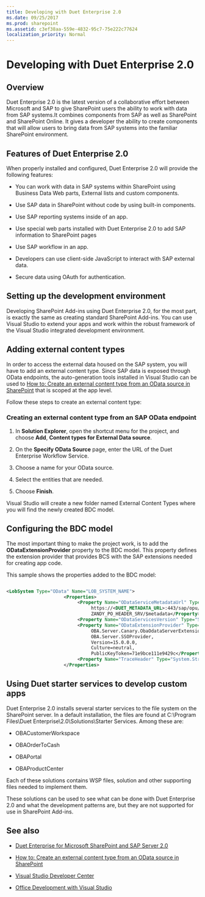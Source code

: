 ```yaml
---
title: Developing with Duet Enterprise 2.0
ms.date: 09/25/2017
ms.prod: sharepoint
ms.assetid: c3ef38aa-559e-4832-95c7-75e222c77624
localization_priority: Normal
---
```



# Developing with Duet Enterprise 2.0

## Overview
<a name="Overview"> </a>

Duet Enterprise 2.0 is the latest version of a collaborative effort between Microsoft and SAP to give SharePoint users the ability to work with data from SAP systems.It combines components from SAP as well as SharePoint and SharePoint Online. It gives a developer the ability to create components that will allow users to bring data from SAP systems into the familiar SharePoint environment.
  
    
    

## Features of Duet Enterprise 2.0
<a name="Overview"> </a>

When properly installed and configured, Duet Enterprise 2.0 will provide the following features:
  
    
    

- You can work with data in SAP systems within SharePoint using Business Data Web parts, External lists and custom components.
    
  
- Use SAP data in SharePoint without code by using built-in components.
    
  
- Use SAP reporting systems inside of an app.
    
  
- Use special web parts installed with Duet Enterprise 2.0 to add SAP information to SharePoint pages
    
  
- Use SAP workflow in an app.
    
  
- Developers can use client-side JavaScript to interact with SAP external data.
    
  
- Secure data using OAuth for authentication.
    
  

## Setting up the development environment
<a name="SettingUp"> </a>

Developing SharePoint Add-ins using Duet Enterprise 2.0, for the most part, is exactly the same as creating standard SharePoint Add-ins. You can use Visual Studio to extend your apps and work within the robust framework of the Visual Studio integrated development environment.
  
    
    

## Adding external content types
<a name="AddingECT"> </a>

In order to access the external data housed on the SAP system, you will have to add an external content type. Since SAP data is exposed through OData endpoints, the auto-generation tools installed in Visual Studio can be used to  [How to: Create an external content type from an OData source in SharePoint](how-to-create-an-external-content-type-from-an-odata-source-in-sharepoint.md) that is scoped at the app level.
  
    
    
Follow these steps to create an external content type:
  
    
    

### Creating an external content type from an SAP OData endpoint


1. In **Solution Explorer**, open the shortcut menu for the project, and choose **Add**, **Content types for External Data source**.
    
  
2. On the **Specify OData Source** page, enter the URL of the Duet Enterprise Workflow Service.
    
  
3. Choose a name for your OData source.
    
  
4. Select the entities that are needed.
    
  
5. Choose **Finish**.
    
  
Visual Studio will create a new folder named External Content Types where you will find the newly created BDC model.
  
    
    

## Configuring the BDC model
<a name="ConfiguringProject"> </a>

The most important thing to make the project work, is to add the **ODataExtensionProvider** property to the BDC model. This property defines the extension provider that provides BCS with the SAP extensions needed for creating app code.
  
    
    
This sample shows the properties added to the BDC model:
  
    
    



```XML

<LobSystem Type="OData" Name="LOB_SYSTEM_NAME">
                     <Properties>
                          <Property Name="ODataServiceMetadataUrl" Type="System.String">
                               https://<DUET_METADATA_URL>:443/sap/opu/odata/sap/ 
                               ZANDY_PO_HEADER_SRV/$metadata</Property>
                          <Property Name="ODataServicesVersion" Type="System.String">2.0</Property>
                          <Property Name="ODataExtensionProvider" Type="System.String"> 
                               OBA.Server.Canary.ObaOdataServerExtensionProvider, 
                               OBA.Server.SSOProvider, 
                               Version=15.0.0.0, 
                               Culture=neutral, 
                               PublicKeyToken=71e9bce111e9429c</Property>
                          <Property Name="TraceHeader" Type="System.String">SAP-PASSPORT</Property>
                     </Properties>

```


## Using Duet starter services to develop custom apps
<a name="UsingDuetStarterServices"> </a>

Duet Enterprise 2.0 installs several starter services to the file system on the SharePoint server. In a default installation, the files are found at C:\\Program Files\\Duet Enterprise\\2.0\\Solutions\\Starter Services. Among these are: 
  
    
    

- OBACustomerWorkspace
    
  
- OBAOrderToCash
    
  
- OBAPortal
    
  
- OBAProductCenter
    
  
Each of these solutions contains WSP files, solution and other supporting files needed to implement them.
  
    
    
These solutions can be used to see what can be done with Duet Enterprise 2.0 and what the development patterns are, but they are not supported for use in SharePoint Add-ins.
  
    
    

## See also
<a name="ConNavExample_resources"> </a>


-  [Duet Enterprise for Microsoft SharePoint and SAP Server 2.0](https://technet.microsoft.com/library/ff972436.aspx)
    
  
-  [How to: Create an external content type from an OData source in SharePoint](how-to-create-an-external-content-type-from-an-odata-source-in-sharepoint.md)
    
  
-  [Visual Studio Developer Center](https://msdn.microsoft.com/vstudio/default)
    
  
-  [Office Development with Visual Studio](https://msdn.microsoft.com/office/hh133430)
    
  

